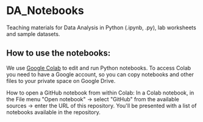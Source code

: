 # DA_Notebooks
Teaching materials for Data Analysis in Python (.ipynb, .py), lab worksheets and sample datasets.

## How to use the notebooks:
We use [Google Colab](https://colab.research.google.com/) to edit and run Python notebooks. To access Colab you need to have a Google account, so you can copy notebooks and other files to your private space on Google Drive.

How to open a GitHub notebook from within Colab: In a Colab notebook, in the File menu "Open notebook" -> select "GitHub" from the available sources -> enter the URL of this repository. You'll be presented with a list of notebooks available in the repository.
